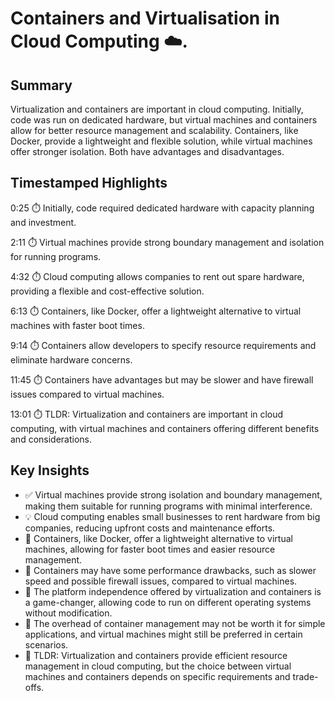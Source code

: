 # Containers and Virtualisation in Cloud Computing ☁️.

## Summary

Virtualization and containers are important in cloud computing. Initially, code was run on dedicated hardware, but virtual machines and containers allow for better resource management and scalability. Containers, like Docker, provide a lightweight and flexible solution, while virtual machines offer stronger isolation. Both have advantages and disadvantages.

## Timestamped Highlights

0:25
⏱️ Initially, code required dedicated hardware with capacity planning and investment.

2:11
⏱️ Virtual machines provide strong boundary management and isolation for running programs.

4:32
⏱️ Cloud computing allows companies to rent out spare hardware, providing a flexible and cost-effective solution.

6:13
⏱️ Containers, like Docker, offer a lightweight alternative to virtual machines with faster boot times.

9:14
⏱️ Containers allow developers to specify resource requirements and eliminate hardware concerns.

11:45
⏱️ Containers have advantages but may be slower and have firewall issues compared to virtual machines.

13:01
⏱️ TLDR: Virtualization and containers are important in cloud computing, with virtual machines and containers offering different benefits and considerations.

## Key Insights

- ✅ Virtual machines provide strong isolation and boundary management, making them suitable for running programs with minimal interference.
- 💡 Cloud computing enables small businesses to rent hardware from big companies, reducing upfront costs and maintenance efforts.
- 🌟 Containers, like Docker, offer a lightweight alternative to virtual machines, allowing for faster boot times and easier resource management.
- 🤔 Containers may have some performance drawbacks, such as slower speed and possible firewall issues, compared to virtual machines.
- 🎯 The platform independence offered by virtualization and containers is a game-changer, allowing code to run on different operating systems without modification.
- 💭 The overhead of container management may not be worth it for simple applications, and virtual machines might still be preferred in certain scenarios.
- 🔑 TLDR: Virtualization and containers provide efficient resource management in cloud computing, but the choice between virtual machines and containers depends on specific requirements and trade-offs.
